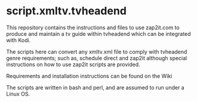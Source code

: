 # script.xmltv.tvheadend
This repository contains the instructions and files to use zap2it.com to produce and maintain a tv guide within tvheadend which can be integrated with Kodi.<p>
The scripts here can convert any xmltv.xml file to comply with tvheadend genre requirements; such as, schedule direct and zap2it although special instructions on how to use zap2it scripts are provided.<p>
Requirements and installation instructions can be found on the Wiki<p>
The scripts are written in bash and perl, and are assumed to run under a Linux OS.

